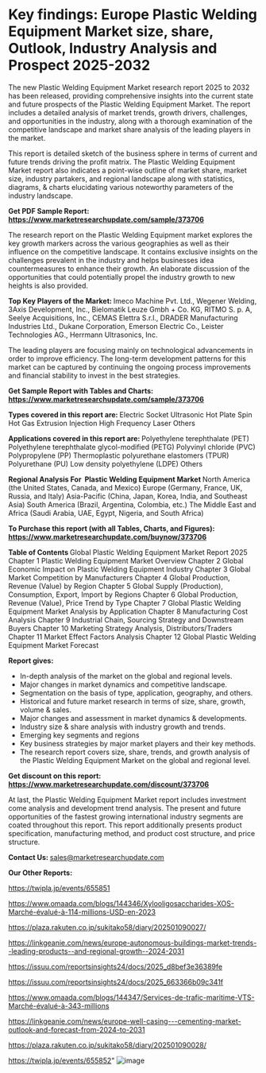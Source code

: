 # Key findings: Europe Plastic Welding Equipment Market size, share, Outlook, Industry Analysis and Prospect 2025-2032

The new Plastic Welding Equipment Market research report 2025 to 2032 has been released, providing comprehensive insights into the current state and future prospects of the Plastic Welding Equipment Market. The report includes a detailed analysis of market trends, growth drivers, challenges, and opportunities in the industry, along with a thorough examination of the competitive landscape and market share analysis of the leading players in the market.

This report is detailed sketch of the business sphere in terms of current and future trends driving the profit matrix. The Plastic Welding Equipment Market report also indicates a point-wise outline of market share, market size, industry partakers, and regional landscape along with statistics, diagrams, &amp; charts elucidating various noteworthy parameters of the industry landscape.

<strong><b>Get PDF Sample Report: <a href=https://www.marketresearchupdate.com/sample/373706>https://www.marketresearchupdate.com/sample/373706</a></b></strong>

The research report on the Plastic Welding Equipment market explores the key growth markers across the various geographies as well as their influence on the competitive landscape. It contains exclusive insights on the challenges prevalent in the industry and helps businesses idea countermeasures to enhance their growth. An elaborate discussion of the opportunities that could potentially propel the industry growth to new heights is also provided.

<strong><b>Top Key Players of the Market:
</b></strong>Imeco Machine Pvt. Ltd., Wegener Welding, 3Axis Development, Inc., Bielomatik Leuze Gmbh + Co. KG, RITMO S. p. A, Seelye Acquisitions, Inc., CEMAS Elettra S.r.l., DRADER Manufacturing Industries Ltd., Dukane Corporation, Emerson Electric Co., Leister Technologies AG., Herrmann Ultrasonics, Inc.<strong><b>
</b></strong>

The leading players are focusing mainly on technological advancements in order to improve efficiency. The long-term development patterns for this market can be captured by continuing the ongoing process improvements and financial stability to invest in the best strategies.

<strong><b>Get Sample Report with Tables and Charts: <a href=https://www.marketresearchupdate.com/sample/373706>https://www.marketresearchupdate.com/sample/373706</a></b></strong>

<strong><b>Types covered in this report are:
</b></strong>Electric Socket
Ultrasonic
Hot Plate
Spin
Hot Gas
Extrusion
Injection
High Frequency
Laser
Others<strong><b>
</b></strong>

<strong><b>Applications covered in this report are:
</b></strong>Polyethylene terephthalate (PET)
Polyethylene terephthalate glycol-modified (PETG)
Polyvinyl chloride (PVC)
Polypropylene (PP)
Thermoplastic polyurethane elastomers (TPUR)
Polyurethane (PU)
Low density polyethylene (LDPE)
Others<strong><b>
</b></strong>

<strong><b>Regional Analysis For  Plastic Welding Equipment Market</b></strong><strong><b>
</b></strong>North America (the United States, Canada, and Mexico)
Europe (Germany, France, UK, Russia, and Italy)
Asia-Pacific (China, Japan, Korea, India, and Southeast Asia)
South America (Brazil, Argentina, Colombia, etc.)
The Middle East and Africa (Saudi Arabia, UAE, Egypt, Nigeria, and South Africa)

<strong><b>To Purchase this report (with all Tables, Charts, and Figures): <a href=https://www.marketresearchupdate.com/buynow/373706>https://www.marketresearchupdate.com/buynow/373706</a></b></strong>

<strong><b>Table of Contents</b></strong><strong><b>
</b></strong>Global Plastic Welding Equipment Market Report 2025
Chapter 1 Plastic Welding Equipment Market Overview
Chapter 2 Global Economic Impact on Plastic Welding Equipment Industry
Chapter 3 Global Market Competition by Manufacturers
Chapter 4 Global Production, Revenue (Value) by Region
Chapter 5 Global Supply (Production), Consumption, Export, Import by Regions
Chapter 6 Global Production, Revenue (Value), Price Trend by Type
Chapter 7 Global Plastic Welding Equipment Market Analysis by Application
Chapter 8 Manufacturing Cost Analysis
Chapter 9 Industrial Chain, Sourcing Strategy and Downstream Buyers
Chapter 10 Marketing Strategy Analysis, Distributors/Traders
Chapter 11 Market Effect Factors Analysis
Chapter 12 Global Plastic Welding Equipment Market Forecast

<strong><b>Report gives:</b></strong>

- In-depth analysis of the market on the global and regional levels.
- Major changes in market dynamics and competitive landscape.
- Segmentation on the basis of type, application, geography, and others.
- Historical and future market research in terms of size, share, growth, volume &amp; sales.
- Major changes and assessment in market dynamics &amp; developments.
- Industry size &amp; share analysis with industry growth and trends.
- Emerging key segments and regions
- Key business strategies by major market players and their key methods.
- The research report covers size, share, trends, and growth analysis of the Plastic Welding Equipment Market on the global and regional level.

<strong><b>Get discount on this report: <a href=https://www.marketresearchupdate.com/discount/373706>https://www.marketresearchupdate.com/discount/373706</a></b></strong>

At last, the Plastic Welding Equipment Market report includes investment come analysis and development trend analysis. The present and future opportunities of the fastest growing international industry segments are coated throughout this report. This report additionally presents product specification, manufacturing method, and product cost structure, and price structure.

<strong><b>Contact Us:
</b></strong>sales@marketresearchupdate.com

<strong>Our Other Reports:</strong>

<a href=https://twipla.jp/events/655851>https://twipla.jp/events/655851</a>

<a href=https://www.omaada.com/blogs/144346/Xylooligosaccharides-XOS-Marché-évalué-à-114-millions-USD-en-2023>https://www.omaada.com/blogs/144346/Xylooligosaccharides-XOS-Marché-évalué-à-114-millions-USD-en-2023</a>

<a href=https://plaza.rakuten.co.jp/sukitako58/diary/202501090027/>https://plaza.rakuten.co.jp/sukitako58/diary/202501090027/</a>

<a href=https://linkgeanie.com/news/europe-autonomous-buildings-market-trends--leading-products--and-regional-growth--2024-2031>https://linkgeanie.com/news/europe-autonomous-buildings-market-trends--leading-products--and-regional-growth--2024-2031</a>

<a href=https://issuu.com/reportsinsights24/docs/2025_d8bef3e36389fe>https://issuu.com/reportsinsights24/docs/2025_d8bef3e36389fe</a>

<a href=https://issuu.com/reportsinsights24/docs/2025_663366b09c341f>https://issuu.com/reportsinsights24/docs/2025_663366b09c341f</a>

<a href=https://www.omaada.com/blogs/144347/Services-de-trafic-maritime-VTS-Marché-évalué-à-343-millions>https://www.omaada.com/blogs/144347/Services-de-trafic-maritime-VTS-Marché-évalué-à-343-millions</a>

<a href=https://linkgeanie.com/news/europe-well-casing---cementing-market-outlook-and-forecast-from-2024-to-2031>https://linkgeanie.com/news/europe-well-casing---cementing-market-outlook-and-forecast-from-2024-to-2031</a>

<a href=https://plaza.rakuten.co.jp/sukitako58/diary/202501090028/>https://plaza.rakuten.co.jp/sukitako58/diary/202501090028/</a>

<a href=https://twipla.jp/events/655852>https://twipla.jp/events/655852</a>"
![image](https://github.com/user-attachments/assets/13eddcce-1695-41c4-b7bf-cde5a692d612)
